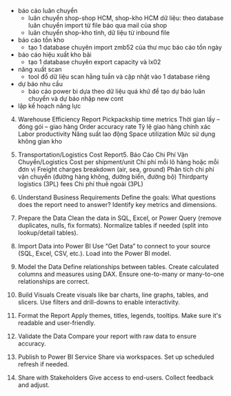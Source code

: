 - báo cáo luân chuyển
    - luân chuyển shop-shop HCM, shop-kho HCM dữ liệu: theo database luân chuyển import từ file báo qua mail của shop
    - luân chuyển shop-kho tỉnh, dữ liệu từ inbound file
- báo cáo tồn kho
  - tạo 1 database chuyên import zmb52 của thư mục báo cáo tồn ngày
- báo cáo hiệu xuất kho bãi
  - tạo 1 database chuyên export capacity và lx02
- năng xuất scan
  - tool đổ dữ liệu scan hằng tuần và cập nhật vào 1 database riêng
- dự báo nhu cầu
  - báo cáo power bi dựa theo dữ liệu quá khứ để tạo dự báo luân chuyển và dự báo nhập new cont
- lập kế hoạch năng lực

4. Warehouse Efficiency Report
Pickpackship time metrics Thời gian lấy – đóng gói – giao hàng
Order accuracy rate Tỷ lệ giao hàng chính xác
Labor productivity Năng suất lao động
Space utilization Mức sử dụng không gian kho

5. Transportation/Logistics Cost Report5. Báo Cáo Chi Phí Vận Chuyển/Logistics
Cost per shipment/unit Chi phí mỗi lô hàng hoặc mỗi đơn vị
Freight charges breakdown (air, sea, ground) Phân tích chi phí vận chuyển (đường hàng không, đường biển, đường bộ)
Thirdparty logistics (3PL) fees Chi phí thuê ngoài (3PL)




1. Understand Business Requirements
Define the goals: What questions does the report need to answer?
Identify key metrics and dimensions.

2. Prepare the Data
Clean the data in SQL, Excel, or Power Query (remove duplicates, nulls, fix formats).
Normalize tables if needed (split into lookup/detail tables).

3. Import Data into Power BI
Use “Get Data” to connect to your source (SQL, Excel, CSV, etc.).
Load into the Power BI model.

4. Model the Data
Define relationships between tables.
Create calculated columns and measures using DAX.
Ensure one-to-many or many-to-one relationships are correct.

5. Build Visuals
Create visuals like bar charts, line graphs, tables, and slicers.
Use filters and drill-downs to enable interactivity.

6. Format the Report
Apply themes, titles, legends, tooltips.
Make sure it's readable and user-friendly.

7. Validate the Data
Compare your report with raw data to ensure accuracy.

8. Publish to Power BI Service
Share via workspaces.
Set up scheduled refresh if needed.

9. Share with Stakeholders
Give access to end-users.
Collect feedback and adjust.
